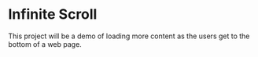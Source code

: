 # Infinite Scroll

This project will be a demo of loading more 
content as the users get to the bottom of a 
web page.